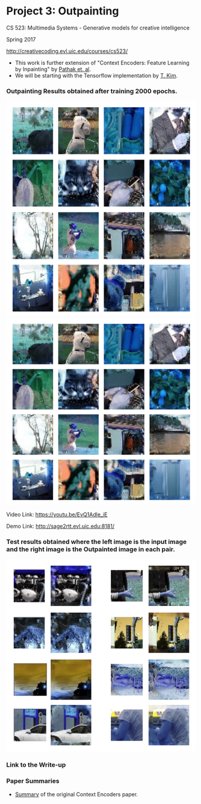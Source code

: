 # Project 3: Outpainting
 CS 523: Multimedia Systems - Generative models for creative intelligence
 
 Spring 2017
 
 http://creativecoding.evl.uic.edu/courses/cs523/

* This work is further extension of "Context Encoders: Feature Learning by Inpainting" by [Pathak et. al](http://www.cs.berkeley.edu/~pathak/papers/cvpr16.pdf). 
* We will be starting with the Tensorflow implementation by [T. Kim](https://github.com/jazzsaxmafia/Inpainting). 

### Outpainting Results obtained after training 2000 epochs. 

<p align = 'center'>
<img src = 'static/resultImages/outResults.png' height = '575px'>
<a href = 'static/resultImages/outResults.png'><img src = 'static/resultImages/outResults.png' width = '575px'></a>
</p>

Video Link: https://youtu.be/EvQ1Adle_iE

Demo Link: http://sage2rtt.evl.uic.edu:8181/

### Test results obtained where the left image is the input image and the right image is the Outpainted image in each pair.

<p align = 'center'>
<a href = 'static/resultImages/testResults.png'><img src = 'static/resultImages/testResults.png' width = '575px'></a>
</p>


### Link to the Write-up 



### Paper Summaries 
* [Summary](https://docs.google.com/document/d/1_Mgj8AkLhQoViIsmhQylNKxNK9b3OeZDRMaLNRsCP3w/edit?usp=sharing) of the original Context Encoders paper. 
